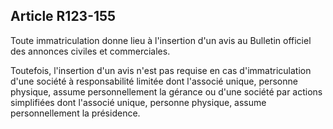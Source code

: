 Article R123-155
----
Toute immatriculation donne lieu à l'insertion d'un avis au Bulletin officiel
des annonces civiles et commerciales.

Toutefois, l'insertion d'un avis n'est pas requise en cas d'immatriculation
d'une société à responsabilité limitée dont l'associé unique, personne physique,
assume personnellement la gérance ou d'une société par actions simplifiées dont
l'associé unique, personne physique, assume personnellement la présidence.
